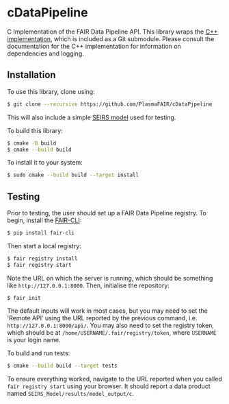 # cDataPipeline

C Implementation of the FAIR Data Pipeline API. This library wraps the 
[C++ implementation](https://github.com/FAIRDataPipeline/cppDataPipeline), which is
included as a Git submodule. Please consult the documentation for the C++ implementation
for information on dependencies and logging.

## Installation

To use this library, clone using:

```bash
$ git clone --recursive https://github.com/PlasmaFAIR/cDataPjpeline
```

This will also include a simple
[SEIRS model](https://github.com/PlasmaFAIR/cDataPipelineSimpleModel) used for testing.

To build this library:

```bash
$ cmake -B build
$ cmake --build build
```

To install it to your system:

```bash
$ sudo cmake --build build --target install
```

## Testing

Prior to testing, the user should set up a FAIR Data Pipeline registry. To begin,
install the [FAIR-CLI](https://github.com/FAIRDataPipeline/FAIR-CLI):

```bash
$ pip install fair-cli
```

Then start a local registry:

```bash
$ fair registry install
$ fair registry start
```

Note the URL on which the server is running, which should be something like
`http://127.0.0.1:8000`. Then, initialise the repository:

```
$ fair init
```

The default inputs will work in most cases, but you may need to set the 'Remote API'
using the URL reported by the previous command, i.e. `http://127.0.0.1:8000/api/`.
You may also need to set the registry token, which should be at
`/home/USERNAME/.fair/registry/token`, where `USERNAME` is your login name.

To build and run tests:

```bash
$ cmake --build build --target tests
```

To ensure everything worked, navigate to the URL reported when you called
`fair registry start` using your browser. It should report a data product named
`SEIRS_Model/results/model_output/c`.
